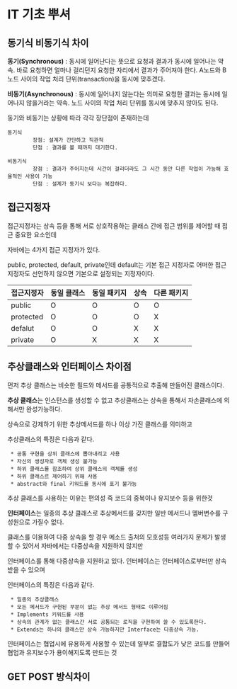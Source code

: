 # IT 기초 뿌셔


## 동기식 비동기식 차이

  **동기(Synchronous)** : 동시에 일어난다는 뜻으로 요청과 결과가 동시에 일어나는 약속. 
                          바로 요청하면 얼마나 걸리던지 요청한 자리에서 결과가 주어져야 한다.
                          A노드와 B노드 사이의 작업 처리 단위(transaction)을 동시에 맞추겠다.
                        
  **비동기(Asynchronous)** : 동시에 일어나지 않는다는 의미로 요청한 결과는 동시에 일어나지 않을거라는 약속. 
                            노드 사이의 작업 처리 단위를 동시에 맞추지 않아도 된다.


동기와 비동기는 상황에 따라 각각 장단점이 존재하는데

    동기식
            장점: 설계가 간단하고 직관적
            단점 : 결과를 볼 때까지 대기한다.

    비동기식 
            장점 : 결과가 주어지는데 시간이 걸리더라도 그 시간 동안 다른 작업이 가능해 효율적인 사용이 가능
            단점 : 설계가 동기식 보다는 복잡하다.

## 접근지정자

접근지정자는 상속 등을 통해 서로 상호작용하는 클래스 간에 접근 범위를 제어할 때 접근 중요한 요소인데 

자바에는 4가지 접근 지정자가 있다.

public, protected, default, private인데 default는 기본 접근 지정자로 어떠한 접근 지정자도 선언하지 않으면 기본으로 설정되는 지정자이다.


|접근지정자| 동일 클래스 | 동일 패키지 | 상속 | 다른 패키지 |
|---|---|---|---|---|
|public|O|O|O|O|
|protected|O|O|O|X|
|defalut|O|O|X|X|
|private|O|X|X|X|


## 추상클래스와 인터페이스 차이점
먼저 추상 클래스는 비슷한 필드와 메서드를 공통적으로 추출해 만들어진 클래스이다.

**추상 클래스**는 인스턴스를 생성할 수 없고 추상클래스는 상속을 통해서 자손클래스에 의해서만 완성가능하다.

상속으로 강제하기 위한 추상메서드를 하나 이상 가진 클래스를 의미하고

추상클래스의 특징은 다음과 같다.

     * 공통 구현을 상위 클래스에 뽑아내려고 사용
     * 자신의 생성자로 객체 생성 불가능
     * 하위 클래스를 참조하여 상위 클래스의 객체를 생성
     * 하위 클래스르 제어하기 위해 사용
     * abstract와 final 키워드를 동시에 표기 불가능
  
추상 클래스를 사용하는 이유는 편의성 즉 코드의 중복이나 유지보수 등을 위한것

**인터페이스**는 일종의 추상 클래스로 추상메서드를 갖지만 일반 메서드나 멤버변수를 구성원으로 가질수 없다.

클래스를 이용하여 다중 상속을 할 경우 메소드 출처의 모호성등 여러가지 문제가 발생할 수 있어서 자바에서는 다중상속을 지원하지 않지만

인터페이스를 통해 다중상속을 지원하고 있다. 인터페이스는 인터페이스로부터만 상속받을 수 있으며 

인터페이스의 특징은 다음과 같다.

     * 일종의 추상클래스
     * 모든 메서드가 구현된 부분이 없는 추상 메서드 형태로 이루어짐
     * Implements 키워드를 사용
     * 상속의 관계가 없는 클래스간 서로 공통되는 로직을 구현하여 쓸 수 있도록한다.
     * Extends는 하나의 클래스만 상속 가능하지만 Interface는 다중상속 가능.
     
인터페이스는 협업시에 유용하게 사용할 수 있는데 일부로 결합도가 낮은 코드를 만들어 협업과 유지보수가 용이해지도록 만드는 것

## GET POST 방식차이



